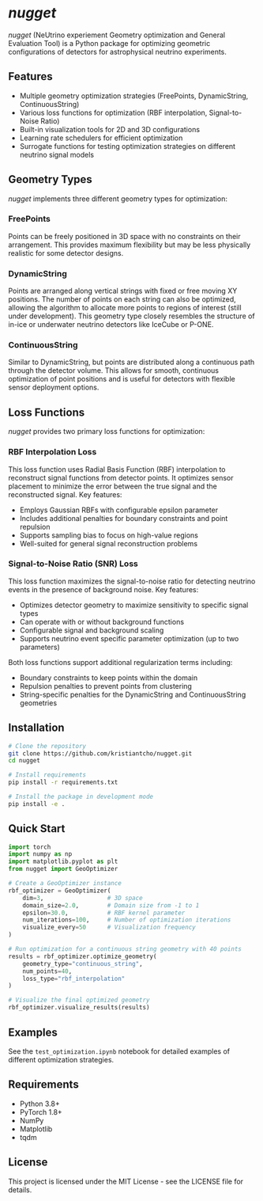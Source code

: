 # *nugget*

*nugget* (NeUtrino experiement Geometry optimization and General Evaluation Tool) is a Python package for optimizing geometric configurations of detectors for astrophysical neutrino experiments.

## Features

- Multiple geometry optimization strategies (FreePoints, DynamicString, ContinuousString)
- Various loss functions for optimization (RBF interpolation, Signal-to-Noise Ratio)
- Built-in visualization tools for 2D and 3D configurations
- Learning rate schedulers for efficient optimization
- Surrogate functions for testing optimization strategies on different neutrino signal models

## Geometry Types

*nugget* implements three different geometry types for optimization:

### FreePoints
Points can be freely positioned in 3D space with no constraints on their arrangement. This provides maximum flexibility but may be less physically realistic for some detector designs.

### DynamicString
Points are arranged along vertical strings with fixed or free moving XY positions. The number of points on each string can also be optimized, allowing the algorithm to allocate more points to regions of interest (still under development). This geometry type closely resembles the structure of in-ice or underwater neutrino detectors like IceCube or P-ONE.

### ContinuousString
Similar to DynamicString, but points are distributed along a continuous path through the detector volume. This allows for smooth, continuous optimization of point positions and is useful for detectors with flexible sensor deployment options.

## Loss Functions

*nugget* provides two primary loss functions for optimization:

### RBF Interpolation Loss
This loss function uses Radial Basis Function (RBF) interpolation to reconstruct signal functions from detector points. It optimizes sensor placement to minimize the error between the true signal and the reconstructed signal. Key features:

- Employs Gaussian RBFs with configurable epsilon parameter
- Includes additional penalties for boundary constraints and point repulsion
- Supports sampling bias to focus on high-value regions
- Well-suited for general signal reconstruction problems

### Signal-to-Noise Ratio (SNR) Loss
This loss function maximizes the signal-to-noise ratio for detecting neutrino events in the presence of background noise. Key features:

- Optimizes detector geometry to maximize sensitivity to specific signal types
- Can operate with or without background functions
- Configurable signal and background scaling
- Supports neutrino event specific parameter optimization (up to two parameters)

Both loss functions support additional regularization terms including:
- Boundary constraints to keep points within the domain
- Repulsion penalties to prevent points from clustering
- String-specific penalties for the DynamicString and ContinuousString geometries

## Installation

```bash
# Clone the repository
git clone https://github.com/kristiantcho/nugget.git
cd nugget

# Install requirements
pip install -r requirements.txt

# Install the package in development mode
pip install -e .
```

## Quick Start

```python
import torch
import numpy as np
import matplotlib.pyplot as plt
from nugget import GeoOptimizer

# Create a GeoOptimizer instance
rbf_optimizer = GeoOptimizer(
    dim=3,                  # 3D space
    domain_size=2.0,        # Domain size from -1 to 1
    epsilon=30.0,           # RBF kernel parameter
    num_iterations=100,     # Number of optimization iterations
    visualize_every=50      # Visualization frequency
)

# Run optimization for a continuous string geometry with 40 points
results = rbf_optimizer.optimize_geometry(
    geometry_type="continuous_string",
    num_points=40,
    loss_type="rbf_interpolation"
)

# Visualize the final optimized geometry
rbf_optimizer.visualize_results(results)
```

## Examples

See the `test_optimization.ipynb` notebook for detailed examples of different optimization strategies.

## Requirements

- Python 3.8+
- PyTorch 1.8+
- NumPy
- Matplotlib
- tqdm

## License

This project is licensed under the MIT License - see the LICENSE file for details.


